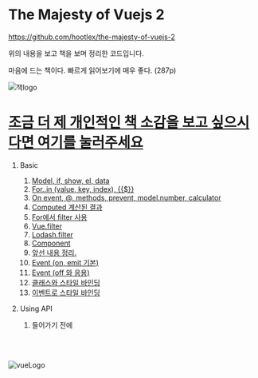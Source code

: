 The Majesty of Vuejs 2
=================

https://github.com/hootlex/the-majesty-of-vuejs-2

위의 내용을 보고 책을 보며 정리한 코드입니다.

마음에 드는 책이다. 빠르게 읽어보기에 매우 좋다. (287p)

![책logo](http://postfiles8.naver.net/MjAxODA0MDNfNzgg/MDAxNTIyNzM4MjMyNDM1.O-ZXp_EFeqw6rxNt0YfbfMuTOOaLaBlRblk4ybocLW8g.unJNjcSBA4r4N-_MBa7zgtzNR8dcUUmpeMKL1gf7YZYg.PNG.1ilsang/image_6985367931522738061585.png?type=w966)

[조금 더 제 개인적인 책 소감을 보고 싶으시다면 여기를 눌러주세요](http://1ilsang.blog.me/221244011114)
<br/>
=====================================
1. Basic
    1. [Model, if, show, el, data](Basic/1_ifshowModel.html)
    2. [For..in (value, key, index), {{$}}](Basic/2_for.html)
    3. [On event, @, methods, prevent, model.number, calculator](Basic/3_on.html)
    4. [Computed 계산된 결과](Basic/4_computed.html)
    5. [For에서 filter 사용](Basic/5_filterSearchSort.html)
    6. [Vue.filter](Basic/6_vueFilter.html)
    7. [Lodash.filter](Basic/7_lodashFilter.html)
    8. [Component](Basic/8_Component.html)
    9. [앞선 내용 정리.](Basic/9_ComponentWithVote.html)
    10. [Event (on, emit 기본)](Basic/10_EventBasic.html)
    11. [Event (off 와 응용)](Basic/11_EventHard.html)
    12. [클래스와 스타일 바인딩](Basic/12_ClassStyleBinding.html)
    13. [이벤트로 스타일 바인딩](Basic/13_EventStyleBinding.html)

2. Using API
    1. 들어가기 전에
    
    

<br/>
<br/>

![vueLogo](https://cdn-images-1.medium.com/max/2000/1*PHmNXbvOfg5AHiMWWuaRXg.jpeg)